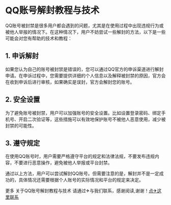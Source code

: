 # QQ账号解封教程与技术

QQ账号被封禁是很多用户都会遇到的问题，尤其是在使用过程中出现违规行为或被他人举报的情况下。在这种情况下，用户不妨尝试一些解封的方法，以下是一些可能会对您有帮助的技术和教程：

## 1. 申诉解封

如果您认为自己的账号被封禁是错误的，您可以通过QQ官方的申诉渠道进行解封申请。在申诉过程中，您需要提供详细的个人信息以及解释被封禁的原因，官方会在收到申诉后进行审核，如果确实是误封，官方会解封您的账号。

## 2. 安全设置

为了避免账号被封禁，用户可以加强账号的安全设置。比如设置登录密码、绑定手机号、开启二次验证等，这些措施可以有效地保护账号不被他人恶意使用，减少被封禁的可能性。

## 3. 遵守规定

在使用QQ账号时，用户需要严格遵守平台的规定和法律法规，不要发布违规内容，不要进行恶意操作，避免被他人举报或平台封禁。

通过以上方法，用户可以尝试解封QQ账号。但需要注意的是，解封并不是一定成功的，具体情况还需要根据个人账号的实际情况和平台的规定来决定。

更多 关于QQ账号解封教程与技术 请通过✈与我们联系，感谢阅读,谢谢！[点✈这里联系](https://add.k02.cc)